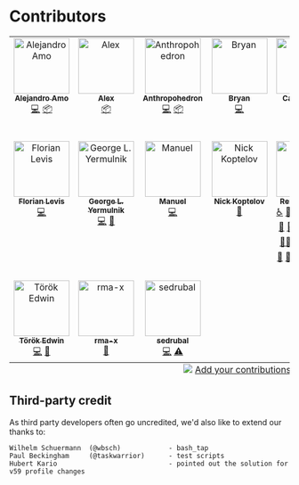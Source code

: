 # Contributors

<!-- ALL-CONTRIBUTORS-LIST:START - Do not remove or modify this section -->
<!-- prettier-ignore-start -->
<!-- markdownlint-disable -->
<table>
  <tbody>
    <tr>
      <td align="center" valign="top" width="14.28%"><a href="http://alejandroamo.eu/"><img src="https://avatars.githubusercontent.com/u/1114811?v=4?s=100" width="100px;" alt="Alejandro Amo"/><br /><sub><b>Alejandro Amo</b></sub></a><br /><a href="https://github.com/unode/firefox_decrypt/commits?author=alejandro-amo" title="Code">💻</a> <a href="#platform-alejandro-amo" title="Packaging/porting to new platform">📦</a></td>
      <td align="center" valign="top" width="14.28%"><a href="https://github.com/NeffIsBack"><img src="https://avatars.githubusercontent.com/u/61382599?v=4?s=100" width="100px;" alt="Alex"/><br /><sub><b>Alex</b></sub></a><br /><a href="#platform-NeffIsBack" title="Packaging/porting to new platform">📦</a></td>
      <td align="center" valign="top" width="14.28%"><a href="https://github.com/Anthropohedron"><img src="https://avatars.githubusercontent.com/u/107431?v=4?s=100" width="100px;" alt="Anthropohedron"/><br /><sub><b>Anthropohedron</b></sub></a><br /><a href="https://github.com/unode/firefox_decrypt/commits?author=Anthropohedron" title="Code">💻</a> <a href="#platform-Anthropohedron" title="Packaging/porting to new platform">📦</a></td>
      <td align="center" valign="top" width="14.28%"><a href="https://github.com/DwordPtr"><img src="https://avatars.githubusercontent.com/u/3793678?v=4?s=100" width="100px;" alt="Bryan"/><br /><sub><b>Bryan</b></sub></a><br /><a href="https://github.com/unode/firefox_decrypt/commits?author=DwordPtr" title="Code">💻</a></td>
      <td align="center" valign="top" width="14.28%"><a href="https://catball.dev/"><img src="https://avatars.githubusercontent.com/u/43632885?v=4?s=100" width="100px;" alt="Cat Lee Ball"/><br /><sub><b>Cat Lee Ball</b></sub></a><br /><a href="https://github.com/unode/firefox_decrypt/commits?author=catleeball" title="Documentation">📖</a></td>
      <td align="center" valign="top" width="14.28%"><a href="https://criztovyl.space/"><img src="https://avatars.githubusercontent.com/u/2174918?v=4?s=100" width="100px;" alt="Christoph Schulz"/><br /><sub><b>Christoph Schulz</b></sub></a><br /><a href="https://github.com/unode/firefox_decrypt/issues?q=author%3Acriztovyl" title="Bug reports">🐛</a> <a href="https://github.com/unode/firefox_decrypt/commits?author=criztovyl" title="Code">💻</a> <a href="https://github.com/unode/firefox_decrypt/commits?author=criztovyl" title="Documentation">📖</a> <a href="#example-criztovyl" title="Examples">💡</a> <a href="#maintenance-criztovyl" title="Maintenance">🚧</a> <a href="https://github.com/unode/firefox_decrypt/commits?author=criztovyl" title="Tests">⚠️</a> <a href="#userTesting-criztovyl" title="User Testing">📓</a></td>
      <td align="center" valign="top" width="14.28%"><a href="https://github.com/eseifert"><img src="https://avatars.githubusercontent.com/u/3323691?v=4?s=100" width="100px;" alt="Erich Seifert"/><br /><sub><b>Erich Seifert</b></sub></a><br /><a href="https://github.com/unode/firefox_decrypt/commits?author=eseifert" title="Code">💻</a> <a href="https://github.com/unode/firefox_decrypt/commits?author=eseifert" title="Documentation">📖</a></td>
    </tr>
    <tr>
      <td align="center" valign="top" width="14.28%"><a href="http://www.levisflorian.name/"><img src="https://avatars.githubusercontent.com/u/236413?v=4?s=100" width="100px;" alt="Florian Levis"/><br /><sub><b>Florian Levis</b></sub></a><br /><a href="https://github.com/unode/firefox_decrypt/commits?author=Gounlaf" title="Code">💻</a></td>
      <td align="center" valign="top" width="14.28%"><a href="https://github.com/yermulnik"><img src="https://avatars.githubusercontent.com/u/1274789?v=4?s=100" width="100px;" alt="George L. Yermulnik"/><br /><sub><b>George L. Yermulnik</b></sub></a><br /><a href="https://github.com/unode/firefox_decrypt/commits?author=yermulnik" title="Code">💻</a> <a href="https://github.com/unode/firefox_decrypt/commits?author=yermulnik" title="Documentation">📖</a></td>
      <td align="center" valign="top" width="14.28%"><a href="https://dev.page/tennox"><img src="https://avatars.githubusercontent.com/u/2084639?v=4?s=100" width="100px;" alt="Manuel"/><br /><sub><b>Manuel</b></sub></a><br /><a href="https://github.com/unode/firefox_decrypt/commits?author=tennox" title="Code">💻</a></td>
      <td align="center" valign="top" width="14.28%"><a href="https://github.com/utrack"><img src="https://avatars.githubusercontent.com/u/3862920?v=4?s=100" width="100px;" alt="Nick Koptelov"/><br /><sub><b>Nick Koptelov</b></sub></a><br /><a href="https://github.com/unode/firefox_decrypt/issues?q=author%3Autrack" title="Bug reports">🐛</a></td>
      <td align="center" valign="top" width="14.28%"><a href="https://gitlab.com/unode"><img src="https://avatars.githubusercontent.com/u/122319?v=4?s=100" width="100px;" alt="Renato Alves"/><br /><sub><b>Renato Alves</b></sub></a><br /><a href="#a11y-unode" title="Accessibility">️️️️♿️</a> <a href="#question-unode" title="Answering Questions">💬</a> <a href="https://github.com/unode/firefox_decrypt/issues?q=author%3Aunode" title="Bug reports">🐛</a> <a href="https://github.com/unode/firefox_decrypt/commits?author=unode" title="Code">💻</a> <a href="#content-unode" title="Content">🖋</a> <a href="#data-unode" title="Data">🔣</a> <a href="#design-unode" title="Design">🎨</a> <a href="https://github.com/unode/firefox_decrypt/commits?author=unode" title="Documentation">📖</a> <a href="#example-unode" title="Examples">💡</a> <a href="#ideas-unode" title="Ideas, Planning, & Feedback">🤔</a> <a href="#infra-unode" title="Infrastructure (Hosting, Build-Tools, etc)">🚇</a> <a href="#maintenance-unode" title="Maintenance">🚧</a> <a href="#mentoring-unode" title="Mentoring">🧑‍🏫</a> <a href="#platform-unode" title="Packaging/porting to new platform">📦</a> <a href="#plugin-unode" title="Plugin/utility libraries">🔌</a> <a href="#projectManagement-unode" title="Project Management">📆</a> <a href="#promotion-unode" title="Promotion">📣</a> <a href="#research-unode" title="Research">🔬</a> <a href="https://github.com/unode/firefox_decrypt/pulls?q=is%3Apr+reviewed-by%3Aunode" title="Reviewed Pull Requests">👀</a> <a href="#security-unode" title="Security">🛡️</a> <a href="https://github.com/unode/firefox_decrypt/commits?author=unode" title="Tests">⚠️</a> <a href="#tool-unode" title="Tools">🔧</a> <a href="#tutorial-unode" title="Tutorials">✅</a> <a href="#userTesting-unode" title="User Testing">📓</a></td>
      <td align="center" valign="top" width="14.28%"><a href="https://github.com/stweil"><img src="https://avatars.githubusercontent.com/u/6734573?v=4?s=100" width="100px;" alt="Stefan Weil"/><br /><sub><b>Stefan Weil</b></sub></a><br /><a href="#a11y-stweil" title="Accessibility">️️️️♿️</a></td>
      <td align="center" valign="top" width="14.28%"><a href="https://github.com/thomasmerz"><img src="https://avatars.githubusercontent.com/u/18568381?v=4?s=100" width="100px;" alt="Thomas Merz"/><br /><sub><b>Thomas Merz</b></sub></a><br /><a href="#infra-thomasmerz" title="Infrastructure (Hosting, Build-Tools, etc)">🚇</a></td>
    </tr>
    <tr>
      <td align="center" valign="top" width="14.28%"><a href="https://github.com/edwintorok"><img src="https://avatars.githubusercontent.com/u/721894?v=4?s=100" width="100px;" alt="Török Edwin"/><br /><sub><b>Török Edwin</b></sub></a><br /><a href="https://github.com/unode/firefox_decrypt/commits?author=edwintorok" title="Code">💻</a> <a href="https://github.com/unode/firefox_decrypt/commits?author=edwintorok" title="Documentation">📖</a></td>
      <td align="center" valign="top" width="14.28%"><a href="https://github.com/rma-x"><img src="https://avatars.githubusercontent.com/u/4435732?v=4?s=100" width="100px;" alt="rma-x"/><br /><sub><b>rma-x</b></sub></a><br /><a href="#ideas-rma-x" title="Ideas, Planning, & Feedback">🤔</a></td>
      <td align="center" valign="top" width="14.28%"><a href="https://sedrubal.de/"><img src="https://avatars.githubusercontent.com/u/5571650?v=4?s=100" width="100px;" alt="sedrubal"/><br /><sub><b>sedrubal</b></sub></a><br /><a href="https://github.com/unode/firefox_decrypt/commits?author=sedrubal" title="Code">💻</a> <a href="https://github.com/unode/firefox_decrypt/commits?author=sedrubal" title="Tests">⚠️</a></td>
    </tr>
  </tbody>
  <tfoot>
    <tr>
      <td align="center" size="13px" colspan="7">
        <img src="https://raw.githubusercontent.com/all-contributors/all-contributors-cli/1b8533af435da9854653492b1327a23a4dbd0a10/assets/logo-small.svg">
          <a href="https://all-contributors.js.org/docs/en/bot/usage">Add your contributions</a>
        </img>
      </td>
    </tr>
  </tfoot>
</table>

<!-- markdownlint-restore -->
<!-- prettier-ignore-end -->

<!-- ALL-CONTRIBUTORS-LIST:END -->

## Third-party credit

As third party developers often go uncredited, we'd also like to extend our
thanks to:

    Wilhelm Schuermann  (@wbsch)            - bash_tap
    Paul Beckingham     (@taskwarrior)      - test scripts
    Hubert Kario                            - pointed out the solution for v59 profile changes
